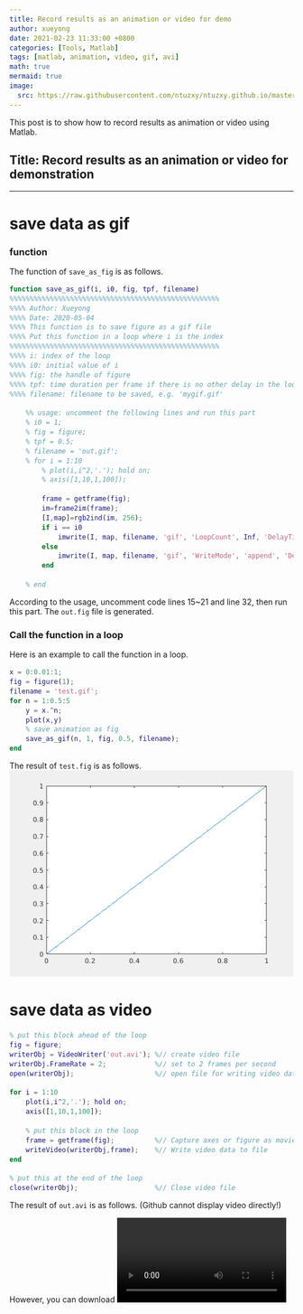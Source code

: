 ```yaml
---
title: Record results as an animation or video for demo
author: xueyong
date: 2021-02-23 11:33:00 +0800
categories: [Tools, Matlab]
tags: [matlab, animation, video, gif, avi]
math: true
mermaid: true
image:
  src: https://raw.githubusercontent.com/ntuzxy/ntuzxy.github.io/master/figs/matlab/save_as_gif.gif
---
```


This post is to show how to record results as animation or video using Matlab.


## Title: Record results as an animation or video for demonstration
---
# save data as gif
### function
The function of `save_as_fig` is as follows.

```matlab
function save_as_gif(i, i0, fig, tpf, filename)
%%%%%%%%%%%%%%%%%%%%%%%%%%%%%%%%%%%%%%%%%%%%%%%%%%%%
%%%% Author: Xueyong
%%%% Date: 2020-05-04
%%%% This function is to save figure as a gif file
%%%% Put this function in a loop where i is the index
%%%%%%%%%%%%%%%%%%%%%%%%%%%%%%%%%%%%%%%%%%%%%%%%%%%%
%%%% i: index of the loop
%%%% i0: initial value of i
%%%% fig: the handle of figure
%%%% tpf: time duration per frame if there is no other delay in the loop, e.g. 0.3
%%%% filename: filename to be saved, e.g. 'mygif.gif'

    %% usage: uncomment the following lines and run this part
    % i0 = 1;
    % fig = figure;
    % tpf = 0.5;
    % filename = 'out.gif';
    % for i = 1:10
        % plot(i,i^2,'.'); hold on;
        % axis([1,10,1,100]);

        frame = getframe(fig);
        im=frame2im(frame);
        [I,map]=rgb2ind(im, 256);
        if i == i0
            imwrite(I, map, filename, 'gif', 'LoopCount', Inf, 'DelayTime', tpf);%LoopCount=Inf, means continuous loop; LoopCount=0, the animation plays once.
        else
            imwrite(I, map, filename, 'gif', 'WriteMode', 'append', 'DelayTime', tpf);
        end

    % end
```

According to the usage, uncomment code lines 15~21 and line 32, then run this part. The `out.fig` file is generated.

### Call the function in a loop

Here is an example to call the function in a loop.

```matlab
x = 0:0.01:1;
fig = figure(1);
filename = 'test.gif';
for n = 1:0.5:5
    y = x.^n;
    plot(x,y)
    % save animation as fig
    save_as_gif(n, 1, fig, 0.5, filename);
end
```

The result of `test.fig` is as follows.
![avatar](https://raw.githubusercontent.com/ntuzxy/ntuzxy.github.io/master/figs/matlab/save_as_gif_test.gif "Save As GIF")



# save data as video

```matlab
% put this block ahead of the loop
fig = figure;
writerObj = VideoWriter('out.avi'); %// create video file
writerObj.FrameRate = 2;            %// set to 2 frames per second
open(writerObj);                    %// open file for writing video data

for i = 1:10
    plot(i,i^2,'.'); hold on;
    axis([1,10,1,100]);

    % put this block in the loop
    frame = getframe(fig);          %// Capture axes or figure as movie frame
    writeVideo(writerObj,frame);    %// Write video data to file
end

% put this at the end of the loop
close(writerObj);                   %// Close video file
```

The result of `out.avi` is as follows. (Github cannot display video directly!)

However, you can download
![here](https://raw.githubusercontent.com/ntuzxy/ntuzxy.github.io/master/figs/matlab/save_as_avi.avi "Save As AVI")
